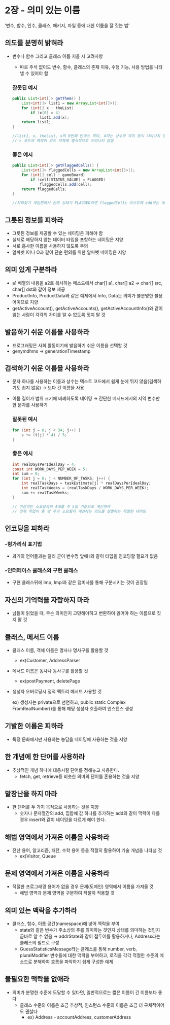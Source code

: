 # 2장 - 의미 있는 이름

‘변수, 함수, 인수, 클래스, 패키지, 파일 등에 대한 이름을 잘 짓는 법’

## 의도를 분명히 밝혀라

- 변수나 함수 그리고 클래스 이름 지을 시 고려사항
    - 따로 주석 없이도 변수, 함수, 클래스의 존재 이유, 수행 기능, 사용 방법를 나타낼 수 있어야 함
    
    ### 잘못된 예시
    
    ```java
    public List<int[]> getThem() {
    	List<int[]> list1 = new ArrayList<int[]>();
    	for (int[] x : theList)
    		if (x[0] = 4)
    			list1.add(x);
    	return list1;
    }
    
    //list1, x, theList, x의 0번째 인덱스 의미, 4라는 상수의 의미 등이 나타나지 않음
    //-> 코드의 맥락이 코드 자체에 명시적으로 드러나지 않음
    ```
    
    ### 좋은 예시
    
    ```java
    public List<int[]> getFlaggedCells() {
    	List<int[]> flaggedCells = new ArrayList<int[]>();
    	for (int[] cell : gameBoard)
    		if (cell[STATUS_VALUE] = FLAGGED)
    			flaggedCells.add(cell);
    	return flaggedCells;
    }
    
    //지뢰찾기 게임판에서 칸의 상태가 FLAGGED라면 flaggedCells 리스트에 add하는 메소드
    ```
    

## 그릇된 정보를 피하라

- 그릇된 정보를 제공할 수 있는 네이밍은 피해야 함
- 실제로 해당하지 않는 데이터 타입을 포함하는 네이밍은 지양
- 서로 흡사한 이름을 사용하지 않도록 주의
- 알파벳 l이나 O과 같이 단순 편의를 위한 알파벳 네이밍은 지양

## 의미 있게 구분하라

- a1 배열의 내용을 a2로 복사하는 메소드에서 char[] a1, char[] a2 → char[] src, char[] dst와 같이 정보 제공
- ProductInfo, ProductData와 같은 예제에서 Info, Data는 의미가 불분명한 불용어이므로 지양
- getActiveAccount(), getActiveAccounts(), getActiveAccountInfo()와 같이 읽는 사람이 각각의 차이를 알 수 없도록 짓지 말 것

## 발음하기 쉬운 이름을 사용하라

- 프로그래밍은 사회 활동이기에 발음하기 쉬운 이름을 선택할 것
- genymdhms → generationTimestamp

## 검색하기 쉬운 이름을 사용하라

- 문자 하나를 사용하는 이름과 상수는 텍스트 코드에서 쉽게 눈에 뛰지 않음(검색하기도 쉽지 않음) → 보다 긴 이름을 사용
- 이름 길이가 범위 크기에 비례하도록 네이밍 → 간단한 메서드에서의 지역 변수만 한 문자를 사용하기
    
    ### 잘못된 예시
    
    ```java
    for (int j = 0; j < 34; j++) {
    	s += (t[j] * 4) / 5;
    }
    ```
    
    ### 좋은 예시
    
    ```java
    int realDaysPerIdealDay = 4;
    const int WORK_DAYS_PEP_WEEK = 5;
    int sum = 0;
    for (int j = 0; j < NUMBER_OF_TASKS; j++) {
    	int realTaskDays = taskEstimate[j] * realDaysPerIdealDay;
    	int realTaskWeeks = (realTaskDays / WORK_DAYS_PER_WEEK);
    	sum += realTaskWeeks;
    }
    
    // 이상적인 소요날짜의 4배를 주 5일 기준으로 계산하여
    // 전체 작업이 총 몆 주가 소요될지 계산하는 의도를 설명하는 적절한 네이밍
    ```
    

## 인코딩을 피하라

### -헝가리식 표기법

- 과거의 언어들과는 달리 굳이 변수명 앞에 i와 같이 타입을 인코딩할 필요가 없음

### -인터페이스 클래스와 구현 클래스

- 구현 클래스뒤에 Imp, Impl과 같은 접미사를 통해 구분시키는 것이 권장됨

## 자신의 기억력을 자랑하지 마라

- 남들이 읽었을 때, 무슨 의미인지 고민해야하고 변환하여 읽어야 하는 이름으로 짓지 말 것

## 클래스, 메서드 이름

- 클래스 이름, 객체 이름은 명사나 명사구를 활용할 것
    - ex)Customer, AddressParser
- 메서드 이름은 동사나 동사구를 활용할 것
    - ex)postPayment, deletePage
- 생성자 오버로딩시 정적 팩토리 메서드 사용할 것
    
    ex) 생성자는 private으로 선언하고, public static Complex FromRealNumber()를 통해 해당 생성자 호출하여 인스턴스 생성
    

## 기발한 이름은 피하라

- 특정 문화에서만 사용하는 농담을 네이밍에 사용하는 것을 지양

## 한 개념에 한 단어를 사용하라

- 추상적인 개념 하나에 대응시킬 단어를 정해놓고 사용한다.
    - fetch, get, retrieve등 비슷한 의미의 단어를 혼용하는 것을 지양

## 말장난을 하지 마라

- 한 단어를 두 가지 목적으로 사용하는 것을 지양
    - 숫자나 문자열간의 add, 집합에 값 하나를 추가하는 add와 같이 맥락이 다를 경우 insert와    같이 네이밍을 다르게 해야 한다.

## 해법 영역에서 가져온 이름을 사용하라

- 전산 용어, 알고리즘, 패턴, 수학 용어 등을 적절히 활용하여 기술 개념을 나타낼 것
    - ex)Visitor, Queue

## 문제 영역에서 가져온 이름을 사용하라

- 적절한 프로그래밍 용어가 없을 경우 문제(도메인) 영역에서 이름을 가져올 것
    - 해법 영역과 문제 영역을 구분하여 적절히 적용할 것

## 의미 있는 맥락을 추가하라

- 클래스, 함수, 이름 공간(namespace)에 넣어 맥락을 부여
    - state와 같은 변수가 주소상의 주를 의미하는 것인지 상태를 의미하는 것인지 곧바로 알 수 없음 → addrState와 같이 접두어를 활용하거나, Address라는 클래스의 필드로 구성
    - GuessStatisticsMessage라는 클래스를 통해 number, verb, pluralModifier 변수들에 대한 맥락을 부여하고, 로직을 각각 적절한 수준의 메소드로 분해하여 흐름을 파악하기 쉽게 구성한 예제

## 불필요한 맥락을 없애라

- 의미가 분명한 수준에 도달할 수 있다면, 일반적으로는 짧은 이름이 긴 이름보다 좋다
    - 클래스 수준의 이름은 조금 추상적, 인스턴스 수준의 이름은 조금 더 구체적이어도 괜찮다
        - ex) Address - accountAddress, customerAddress